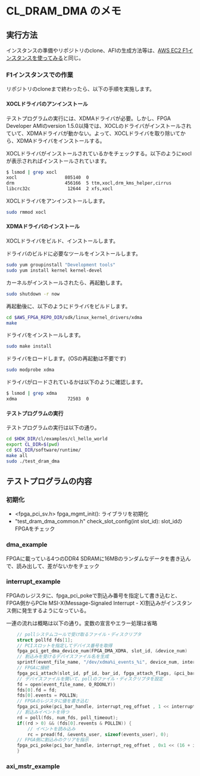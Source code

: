 # CL_DRAM_DMA のメモ

## 実行方法

インスタンスの準備やリポジトリのclone、AFIの生成方法等は、[AWS EC2 F1インスタンスを使ってみる](./index.html)と同じ。

### F1インスタンスでの作業

リポジトリのcloneまで終わったら、以下の手順を実施します。

#### XOCLドライバのアンインストール

テストプログラムの実行には、XDMAドライバが必要。しかし、FPGA Developer AMIのversion 1.5.0以降では、XOCLのドライバがインストールされていて、XDMAドライバが動かない。よって、XOCLドライバを取り除いてから、XDMAドライバをインストールする。

XOCLドライバがインストールされているかをチェックする。以下のようにxoclが表示されればインストールされています。

```bash
$ lsmod | grep xocl
xocl                  805140  0 
drm                   456166  5 ttm,xocl,drm_kms_helper,cirrus
libcrc32c              12644  2 xfs,xocl
```

XOCLドライバをアンインストールします。

```bash
sudo rmmod xocl
```

#### XDMAドライバのインストール

XOCLドライバをビルド、インストールします。

ドライバのビルドに必要なツールをインストールします。

```bash
sudo yum groupinstall "Development tools"
sudo yum install kernel kernel-devel
```

カーネルがインストールされたら、再起動します。

```bash
sudo shutdown -r now
```

再起動後に、以下のようにドライバをビルドします。

```bash
cd $AWS_FPGA_REPO_DIR/sdk/linux_kernel_drivers/xdma
make
```

ドライバをインストールします。

```bash
sudo make install
```

ドライバをロードします。(OSの再起動は不要です)

```bash
sudo modprobe xdma
```

ドライバがロードされているかは以下のように確認します。

```bash
$ lsmod | grep xdma
xdma                   72503  0 
```

#### テストプログラムの実行

テストプログラムの実行は以下の通り。
```bash
cd $HDK_DIR/cl/examples/cl_hello_world
export CL_DIR=$(pwd)
cd $CL_DIR/software/runtime/
make all
sudo ./test_dram_dma
```

## テストプログラムの内容

### 初期化

* <fpga_pci_sv.h> fpga_mgmt_init(): ライブラリを初期化
* "test_dram_dma_common.h" check_slot_config(int slot_id): slot_idのFPGAをチェック

### dma_example

FPGAに載っている4つのDDR4 SDRAMに16MBのランダムなデータを書き込んで、読み出して、差がないかをチェック

### interrupt_example

FPGAのレジスタに、fpga_pci_pokeで割込み番号を指定して書き込むと、FPGA側からPCIe MSI-X(Message-Signaled Interrupt - X)割込みがインスタンス側に発生するようになっている。

一連の流れは概略は以下の通り。変数の宣言やエラー処理は省略

```c
    // pollシステムコールで受け取るファイル・ディスクリプタ
    struct pollfd fds[1];
    // PCIスロットを指定してデバイス番号を取得
    fpga_pci_get_dma_device_num(FPGA_DMA_XDMA, slot_id, &device_num)
    // 割込みを受けるデバイスファイル名を生成
    sprintf(event_file_name, "/dev/xdma%i_events_%i", device_num, interrupt_number);
    // FPGAに接続
    fpga_pci_attach(slot_id, pf_id, bar_id, fpga_attach_flags, &pci_bar_handle);
    // デバイスファイルを開いて、pollのファイル・ディスクリプタを設定
    fd = open(event_file_name, O_RDONLY))
    fds[0].fd = fd;
    fds[0].events = POLLIN;
    // FPGAのレジスタに値を書き込む
    fpga_pci_poke(pci_bar_handle, interrupt_reg_offset , 1 << interrupt_number);
    // 割込みイベントを待つ
    rd = poll(fds, num_fds, poll_timeout);
    if((rd > 0) && (fds[0].revents & POLLIN)) {
        // イベントを読み込み
        rc = pread(fd, &events_user, sizeof(events_user), 0);
	// FPGA側に割込みのクリアを指示
	fpga_pci_poke(pci_bar_handle, interrupt_reg_offset , 0x1 << (16 + interrupt_number) );
    }
```

### axi_mstr_example
